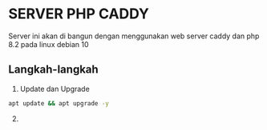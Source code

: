 # SERVER PHP CADDY
Server ini akan di bangun dengan menggunakan web server caddy dan php 8.2 pada linux debian 10

## Langkah-langkah
1. Update dan Upgrade
```bash
apt update && apt upgrade -y
```

2.  
